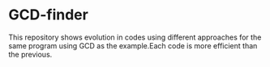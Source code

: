 # GCD-finder
This repository shows evolution in codes using different approaches for the same program using GCD as the example.Each code is more efficient than the previous.  

